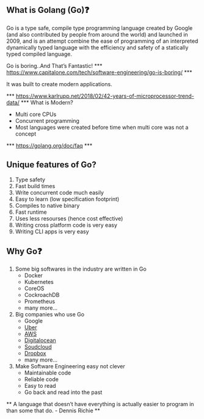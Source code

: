 ## What is Golang (Go)❓

Go is a type safe, compile type programming language created by Google (and also contributed by people from around the world) and launched in 2009, and is an attempt combine the ease of programming of an interpreted dynamically typed language with the efficiency and safety of a statically typed compiled language.


Go is boring..And That’s Fantastic!
*** https://www.capitalone.com/tech/software-engineering/go-is-boring/ ***

It was built to create modern applications.

*** https://www.karlrupp.net/2018/02/42-years-of-microprocessor-trend-data/ ***
What is Modern?
- Multi core CPUs
- Concurrent programming
- Most languages were created before time when multi core was not a concept

*** https://golang.org/doc/faq ***

## Unique features of Go?
1. Type safety
2. Fast build times
3. Write concurrent code much easily
4. Easy to learn (low specification footprint)
5. Compiles to native binary
6. Fast runtime
7. Uses less resourses (hence cost effective)
8. Writing cross platform code is very easy
9. Writing CLI apps is very easy

## Why Go❓
1. Some big softwares in the industry are written in Go
    * Docker
    * Kubernetes
    * CoreOS
    * CockroachDB
    * Prometheus
    * many more...
2. Big companies who use Go
    * Google
    * [Uber](https://github.com/uber?q=&type=source&language=go)
    * [AWS](https://github.com/aws/?q=&type=source&language=go)
    * [Digitalocean](https://github.com/digitalocean?q=&type=source&language=go)
    * [Soudcloud](https://github.com/prometheus/prometheus)
    * [Dropbox](https://github.com/dropbox/godropbox)
    * many more...
4. Make Software Engineering easy not clever
   - Maintainable code
   - Reliable code
   - Easy to read
   - Go back and read into the past

**
    A language that doesn’t have everything is actually easier to program in than some that do.
    - Dennis Richie
**
